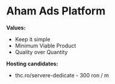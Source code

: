 # Aham Ads Platform

**Values:**
- Keep it simple
- Minimum Viable Product
- Quality over Quantity

**Hosting candidates:**
- thc.ro/servere-dedicate - 300 ron / m
